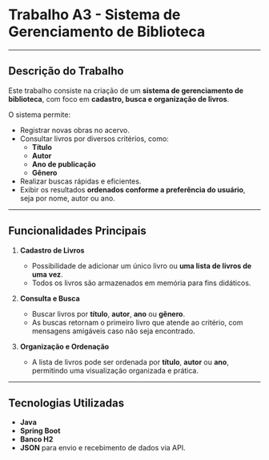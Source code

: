 # Trabalho A3 - Sistema de Gerenciamento de Biblioteca

---

## Descrição do Trabalho

Este trabalho consiste na criação de um **sistema de gerenciamento de biblioteca**, com foco em **cadastro, busca e organização de livros**.  

O sistema permite:  

- Registrar novas obras no acervo.  
- Consultar livros por diversos critérios, como:  
  - **Título**  
  - **Autor**  
  - **Ano de publicação**  
  - **Gênero**  
- Realizar buscas rápidas e eficientes.  
- Exibir os resultados **ordenados conforme a preferência do usuário**, seja por nome, autor ou ano.

---

## Funcionalidades Principais

1. **Cadastro de Livros**  
   - Possibilidade de adicionar um único livro ou **uma lista de livros de uma vez**.  
   - Todos os livros são armazenados em memória para fins didáticos.  

2. **Consulta e Busca**  
   - Buscar livros por **título**, **autor**, **ano** ou **gênero**.  
   - As buscas retornam o primeiro livro que atende ao critério, com mensagens amigáveis caso não seja encontrado.

3. **Organização e Ordenação**  
   - A lista de livros pode ser ordenada por **título**, **autor** ou **ano**, permitindo uma visualização organizada e prática.  

---

## Tecnologias Utilizadas

- **Java**  
- **Spring Boot**  
- **Banco H2**
- **JSON** para envio e recebimento de dados via API.  

